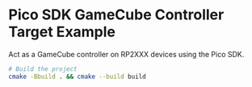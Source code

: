 # Pico SDK GameCube Controller Target Example

Act as a GameCube controller on RP2XXX devices using the Pico SDK.

```bash
# Build the project
cmake -Bbuild . && cmake --build build
```
